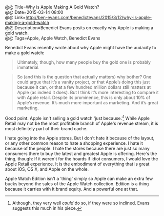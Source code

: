 @@ Title=Why is Apple Making A Gold Watch?  
@@ Date=2015-03-14 08:00  
@@ Link=http://ben-evans.com/benedictevans/2015/3/12/why-is-apple-making-a-gold-watch  
@@ Description=Benedict Evans posits on exactly why Apple is making a gold watch.    
@@ Tags=Apple, Apple Watch, Benedict Evans    

Benedict Evans recently wrote about why Apple might have the audacity to make a gold watch:
>Ultimately, though, how many people buy the gold one is probably immaterial. 

>So (and this is the question that actually matters) why bother? One could argue that it’s a vanity project, or that Apple’s doing this just because it can, or that a few hundred million dollars still matters at Apple (as indeed it does). But I think it’s more interesting to compare it with Apple retail. Despite its prominence, this is only about 10% of Apple’s revenue. It’s much more important as marketing. And it’s great marketing. 

Good point. Apple isn't selling a gold watch 'just because.'[^al] While Apple Retail may not be the most profitable branch of Apple's revenue stream, it is most definitely part of their brand cache. 

I hate going into the Apple stores. But I don't hate it because of the layout, or any other common reason to hate a shopping experience. I hate it because of the people. I hate the stores because there are just so many consumers there to buy the latest and greatest Apple is offering. Here's the thing, though: If it weren't for the hoards if idiot consumers, I would love the Apple Retail experience. It is the embodiment of everything that is great about iOS, OS X, and Apple on the whole. 

Apple Watch Edition isn't a 'thing' simply so Apple can make an extra few bucks beyond the sales of the Apple Watch collection. Edition is a thing because it carries with it brand equity. And a powerful one at that.

[^al]: Although, they very well *could* do so, if they were so inclined. Evans suggests this much in his piece.